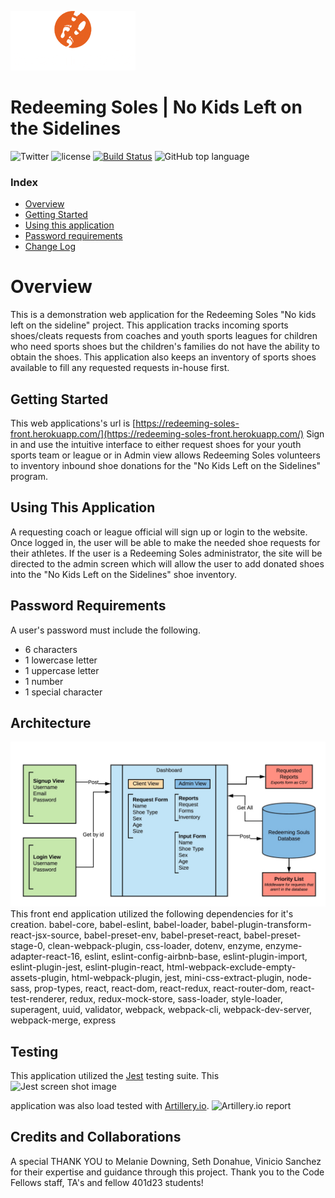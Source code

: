 ![redeeming soles logo image](assets/logo__white_200w.png)

# Redeeming Soles | No Kids Left on the Sidelines

![Twitter](https://img.shields.io/twitter/url/http/shields.io.svg?style=social)
![license](https://img.shields.io/github/license/mashape/apistatus.svg)
[![Build Status](https://travis-ci.org/RedeemingSoles/front-end.svg?branch=staging)](https://travis-ci.org/RedeemingSoles/front-end)
![GitHub top language](https://img.shields.io/github/languages/top/badges/shields.svg)


### Index
- [Overview](#overview)
- [Getting Started](#getting-started)
- [Using this application](#using-this-application)
- [Password requirements](#password-requirements)
- [Change Log](#change-log)

# Overview
This is a demonstration web application for the Redeeming Soles "No kids left on the sideline" 
project.  This application tracks incoming sports shoes/cleats requests from coaches and youth 
sports leagues for children who need sports shoes but the children's families do not have the 
ability to obtain the shoes.  This application also keeps an inventory of sports shoes available
to fill any requested requests in-house first.


## Getting Started
This web applications's url is [https://redeeming-soles-front.herokuapp.com/](https://redeeming-soles-front.herokuapp.com/)
Sign in and use the intuitive interface to either request shoes for your youth sports team or 
league or in Admin view allows Redeeming Soles volunteers to inventory inbound shoe donations for
 the "No Kids Left on the Sidelines" program. 

## Using This Application
A requesting coach or league official will sign up or login to the website.  Once logged in, the 
user will be able to make the needed shoe requests for their athletes.  If the user is a 
Redeeming Soles administrator, the site will be directed to the admin screen which will allow the
 user to add donated shoes into the "No Kids Left on the Sidelines" shoe inventory.


## Password Requirements
A user's password must include the following. 
- 6 characters
- 1 lowercase letter
- 1 uppercase letter
- 1 number
- 1 special character

## Architecture
![redeeming soles story board image](assets/redeeming-soles-story-board.jpeg)
This front end application utilized the following dependencies for it's creation.
babel-core, babel-eslint, babel-loader, babel-plugin-transform-react-jsx-source, babel-preset-env, 
babel-preset-react, babel-preset-stage-0, clean-webpack-plugin, css-loader, dotenv, enzyme, 
enzyme-adapter-react-16, eslint, eslint-config-airbnb-base, eslint-plugin-import, eslint-plugin-jest, 
eslint-plugin-react, html-webpack-exclude-empty-assets-plugin, html-webpack-plugin, jest, 
mini-css-extract-plugin, node-sass, prop-types, react, react-dom, react-redux, react-router-dom, 
react-test-renderer, redux, redux-mock-store, sass-loader, style-loader, superagent, uuid, 
validator, webpack, webpack-cli, webpack-dev-server, webpack-merge, express


## Testing
This application utilized the [Jest](https://facebook.github.io/jest/en/) testing suite.  This 
![Jest screen shot image](assets/...)

application was also load tested with [Artillery.io](https://artillery.io/).
![Artillery.io report](assets/...)



## Credits and Collaborations
A special THANK YOU to Melanie Downing, Seth Donahue, Vinicio Sanchez for their expertise and 
guidance through this project.  Thank you to the Code Fellows staff, TA's and fellow 401d23 students!